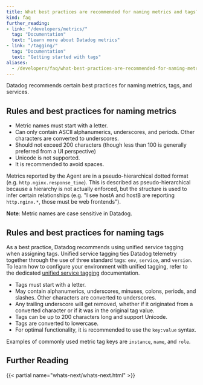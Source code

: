 ```yaml
---
title: What best practices are recommended for naming metrics and tags?
kind: faq
further_reading:
- link: "/developers/metrics/"
  tag: "Documentation"
  text: "Learn more about Datadog metrics"
- link: "/tagging/"
  tag: "Documentation"
  text: "Getting started with tags"
aliases:
  - /developers/faq/what-best-practices-are-recommended-for-naming-metrics-and-tags
---
```


Datadog recommends certain best practices for naming metrics, tags, and services.

## Rules and best practices for naming metrics

* Metric names must start with a letter.
* Can only contain ASCII alphanumerics, underscores, and periods. Other characters are converted to underscores.
* Should not exceed 200 characters (though less than 100 is generally preferred from a UI perspective)
* Unicode is not supported.
* It is recommended to avoid spaces.

Metrics reported by the Agent are in a pseudo-hierarchical dotted format (e.g. `http.nginx.response_time`). This is described as pseudo-hierarchical because a hierarchy is not actually enforced, but the structure is used to infer certain relationships (e.g. "I see hostA and hostB are reporting `http.nginx.*`, those must be web frontends").

**Note**: Metric names are case sensitive in Datadog.

## Rules and best practices for naming tags

As a best practice, Datadog recommends using unified service tagging when assigning tags. Unified service tagging ties Datadog telemetry together through the use of three standard tags: `env`, `service`, and `version`. To learn how to configure your environment with unified tagging, refer to the dedicated [unified service tagging][1] documentation.

* Tags must start with a letter.
* May contain alphanumerics, underscores, minuses, colons, periods, and slashes. Other characters are converted to underscores.
* Any trailing underscore will get removed, whether if it originated from a converted character or if it was in the original tag value.
* Tags can be up to 200 characters long and support Unicode.
* Tags are converted to lowercase.
* For optimal functionality, it is recommended to use the `key:value` syntax.

Examples of commonly used metric tag keys are `instance`, `name`, and `role`.

## Further Reading

{{< partial name="whats-next/whats-next.html" >}}

[1]: /tagging/unified_service_tagging
